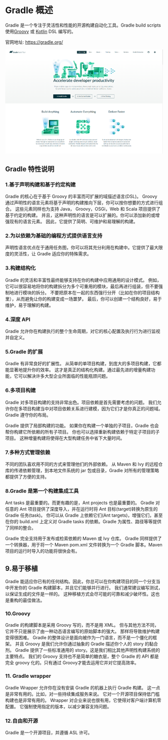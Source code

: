 # Gradle 概述

Gradle 是一个专注于灵活性和性能的开源构建自动化工具。Gradle build scripts 使用[Groovy](https://groovy-lang.org/) 或 [Kotlin](https://kotlinlang.org/) DSL 编写的。

官网地址: https://gradle.org/

![image-20221127224452406](第01章_Gradle概述.assets/image-20221127224452406.png)

## Gradle 特性说明

### 1.基于声明构建和基于约定构建

Gradle 的核心在于基于 Groovy 的丰富而可扩展的域描述语言(DSL)。 Groovy 通过声明性的语言元素将基于声明的构建推向下层，你可以按你想要的方式进行组合。 这些元素同样也为支持 Java， Groovy，OSGi，Web 和 Scala 项目提供了基于约定的构建。 并且，这种声明性的语言是可以扩展的。你可以添加新的或增强现有的语言元素。 因此，它提供了简明、可维护和易理解的构建。

### 2.为以依赖为基础的编程方式提供语言支持

声明性语言优点在于通用任务图，你可以将其充分利用在构建中。它提供了最大限度的灵活性，让 Gradle 适应你的特殊需求。

### 3.构建结构化

Gradle 的灵活和丰富性最终能够支持在你的构建中应用通用的设计模式。 例如，它可以很容易地将你的构建拆分为多个可重用的模块，最后再进行组装，但不要强制地进行模块的拆分。 不要把原本在一起的东西强行分开（比如在你的项目结构里），从而避免让你的构建变成一场噩梦。 最后，你可以创建一个结构良好，易于维护，易于理解的构建。

### 4.深度 API

Gradle 允许你在构建执行的整个生命周期，对它的核心配置及执行行为进行监视并自定义。

### 5.Gradle 的扩展

Gradle 有非常良好的扩展性。 从简单的单项目构建，到庞大的多项目构建，它都能显著地提升你的效率。 这才是真正的结构化构建。通过最先进的增量构建功能，它可以解决许多大型企业所面临的性能瓶颈问题。

### 6.多项目构建

Gradle 对多项目构建的支持非常出色。项目依赖是首先需要考虑的问题。 我们允许你在多项目构建当中对项目依赖关系进行建模，因为它们才是你真正的问题域。 Gradle 遵守你的布局。

Gradle 提供了局部构建的功能。 如果你在构建一个单独的子项目，Gradle 也会帮你构建它所依赖的所有子项目。 你也可以选择重新构建依赖于特定子项目的子项目。 这种增量构建将使得在大型构建任务中省下大量时间。

### 7.多种方式管理依赖

不同的团队喜欢用不同的方式来管理他们的外部依赖。 从 Maven 和 Ivy 的远程仓库的传递依赖管理，到本地文件系统的 jar 包或目录，Gradle 对所有的管理策略都提供了方便的支持。

### 8.Gradle 是第一个构建集成工具

Ant tasks 是最重要的。而更有趣的是，Ant projects 也是最重要的。 Gradle 对任意的 Ant 项目提供了深度导入，并在运行时将 Ant 目标(target)转换为原生的 Gradle 任务(task)。 你可以从 Gradle 上依赖它们(Ant targets)，增强它们，甚至在你的 build.xml 上定义对 Gradle tasks 的依赖。Gradle 为属性、路径等等提供了同样的整合。

Gradle 完全支持用于发布或检索依赖的 Maven 或 Ivy 仓库。 Gradle 同样提供了一个转换器，用于将一个 Maven pom.xml 文件转换为一个 Gradle 脚本。Maven 项目的运行时导入的功能将很快会有。

## 9.易于移植

Gradle 能适应你已有的任何结构。因此，你总可以在你构建项目的同一个分支当中开发你的 Gradle 构建脚本，并且它们能够并行进行。 我们通常建议编写测试，以保证生成的文件是一样的。 这种移植方式会尽可能的可靠和减少破坏性。这也是重构的最佳做法。

### 10.Groovy

Gradle 的构建脚本是采用 Groovy 写的，而不是用 XML。 但与其他方法不同，它并不只是展示了由一种动态语言编写的原始脚本的强大。 那样将导致维护构建变得很困难。 Gradle 的整体设计是面向被作为一门语言，而不是一个僵化的框架。 并且 Groovy 是我们允许你通过抽象的 Gradle 描述你个人的 story 的黏合剂。 Gradle 提供了一些标准通用的 story。这是我们相比其他声明性构建系统的主要特点。 我们的 Groovy 支持也不是简单的糖衣层，整个 Gradle 的 API 都是完全 groovy 化的。只有通过 Groovy才能去运用它并对它提高效率。

### 11. Gradle wrapper

Gradle Wrapper 允许你在没有安装 Gradle 的机器上执行 Gradle 构建。 这一点是非常有用的。比如，对一些持续集成服务来说。 它对一个开源项目保持低门槛构建也是非常有用的。 Wrapper 对企业来说也很有用，它使得对客户端计算机零配置。 它强制使用指定的版本，以减少兼容支持问题。

### 12.自由和开源

Gradle 是一个开源项目，并遵循 ASL 许可。